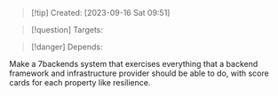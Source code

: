 
>[!tip] Created: [2023-09-16 Sat 09:51]

>[!question] Targets: 

>[!danger] Depends: 

Make a 7backends system that exercises everything that a backend framework and infrastructure provider should be able to do, with score cards for each property like resilience.